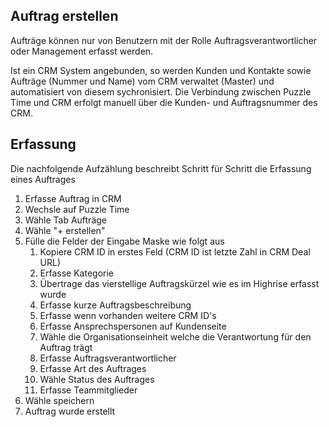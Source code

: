 ## Auftrag erstellen
Aufträge können nur von Benutzern mit der Rolle Auftragsverantwortlicher oder Management erfasst werden.

Ist ein CRM System angebunden, so werden Kunden und Kontakte sowie Aufträge (Nummer und Name) vom CRM verwaltet (Master) und automatisiert von diesem sychronisiert. Die Verbindung zwischen Puzzle Time und CRM erfolgt manuell über die Kunden- und Auftragsnummer des CRM. 

## Erfassung
Die nachfolgende Aufzählung beschreibt Schritt für Schritt die Erfassung eines Auftrages

1. Erfasse Auftrag in CRM
1. Wechsle auf Puzzle Time
1. Wähle Tab Aufträge
1. Wähle "+ erstellen"
1. Fülle die Felder der Eingabe Maske wie folgt aus
   1. Kopiere CRM ID in erstes Feld (CRM ID ist letzte Zahl in CRM Deal URL)
   1. Erfasse Kategorie 
   1. Übertrage das vierstellige Auftragskürzel wie es im Highrise erfasst wurde 
   1. Erfasse kurze Auftragsbeschreibung
   1. Erfasse wenn vorhanden weitere CRM ID's
   1. Erfasse Ansprechspersonen auf Kundenseite
   1. Wähle die Organisationseinheit welche die Verantwortung für den Auftrag trägt
   1. Erfasse Auftragsverantwortlicher
   1. Erfasse Art des Auftrages
   1. Wähle Status des Auftrages
   1. Erfasse Teammitglieder  
1. Wähle speichern
1. Auftrag wurde erstellt

